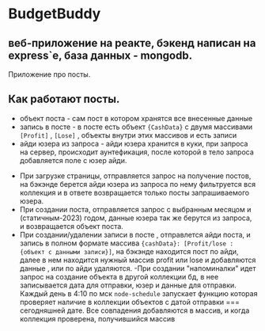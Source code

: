 # BudgetBuddy
веб-приложение на реакте, бэкенд написан на express`e, база данных - mongodb.
---
Приложение про посты.
## Как работают посты.
+ объект поста - сам пост в котором хранятся все внесенные данные
+ запись в посте - в посте есть объект `{CashData}` с двумя массивами  `[Profit]` , `[Lose]` , объекты внутри этих массивов и есть записи 
+ айди юзера из запроса - айди юзера хранится в куки, при запроса на сервер, происходит аунтефикация, после которой в тело запроса добавляется поле с юзер айди.
- При загрузке страницы, отправляется запрос на получение постов, на бэкэнде берется айди юзера из запроса по нему фильтруется вся коллекция и в ответе возвращается только посты запрашиваемого юзера.
- При создании поста, отправляется запрос с выбранным месяцом и (статичным-2023) годом, данные юзера так же берутся из запроса, и возвращается объект поста.
- При создании/удалении записи в посте , отправлется айди поста, и запись в полном формате массива `{cashData}: [Profit/lose : {объект с данными записи}]`, на бэкэнде находится пост по айди, далее в нем находится нужный массив profit или lose и добавляются данные , или по айди удаляются.
-При создании "напоминалки" идет запрос на создание объекта в другой коллекции бд, в нее записывается дата для отправки, юзер и данные для отправки. Каждый день в 4:10 по мск `node-schedule` запускает функцию которая проверяет наличие в коллекции  объектов с датой отправки === сегодняшней дате. Все совпадения добавляются в массив, и когда коллекция проверена, получившийся массив 
